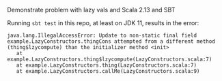 Demonstrate problem with lazy vals and Scala 2.13 and SBT

Running `sbt test` in this repo, at least on JDK 11, results in the error:

```
java.lang.IllegalAccessError: Update to non-static final field example.LazyConstructors.thingCons attempted from a different method (thing$lzycompute) than the initializer method <init>
   at example.LazyConstructors.thing$lzycompute(LazyConstructors.scala:7)
   at example.LazyConstructors.thing(LazyConstructors.scala:7)
   at example.LazyConstructors.callMe(LazyConstructors.scala:9)
```
